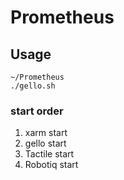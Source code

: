 # Prometheus
## Usage
```
~/Prometheus
./gello.sh
```
### start order
1. xarm start
2. gello start
3. Tactile start
4. Robotiq start
